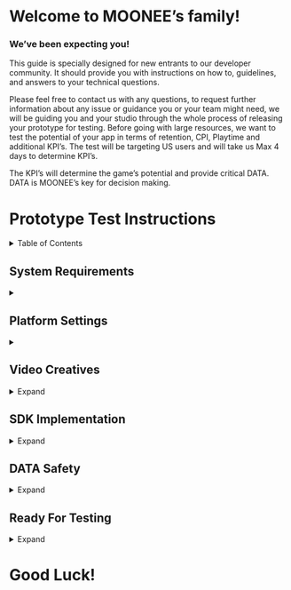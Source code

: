 # Welcome to MOONEE’s family!
### We’ve been expecting you!
This guide is specially designed for new entrants to our developer community. It should provide you with instructions on how to, guidelines, and answers to your technical questions. 


Please feel free to contact us with any questions, to request further information about any issue or guidance you or your team might need, we will be guiding you and your studio through the whole process of releasing your prototype for testing. Before going with large resources, we want to test the potential of your app in terms of retention, CPI, Playtime and additional KPI’s. The test will be targeting US users and will take us Max 4 days to determine KPI’s.

The KPI’s will determine the game’s potential and provide critical DATA.   
DATA is MOONEE’s key for decision making. 

# Prototype Test Instructions

<details>
  <summary>Table of Contents</summary>
  
  1. [System Requirements](#system-requirements)
  2. [Platform Settings](#platform-settings)  
    A. [Facebook](#facebook)  
    B. [Game Analytics](#game-analytics)  
  5. [Video Creatives](#video-creatives)
  6. [SDK Implementation](#sdk-implementation)
  7. [DATA Safety](#data-safety)
  8. [Ready For Testing](#ready-for-testing)
</details>

## System Requirements
<details>
  <summary></summary>
  
  - Unity Editor 2021.2 or higher (2021 LTS version)
  - Android:
    - Minimum SDK: Lollipop 5.0 (API 22)
    - Scripting backend: IL2CPP
  - iOS:
    - Target minimum iOS Version: 13.0
    - Scripting backend: IL2CPP
</details>

## Platform Settings
<details>
  <summary></summary>
  It’s not mandatory for the game to be live yet in the store for this part.

  ### Facebook
  <details>
    <summary>Expand</summary>

#### 1: Creating a game in the [Facebook UI](https://developers.facebook.com/apps)

#### 2: Create an app

The following manual by Meta explains how to create an app: [Manual](https://developers.facebook.com/docs/development/create-an-app/)

When you need to choose the type of the app, choose "Other" > "Gaming app".

#### 3: Go to Settings > Basic and fill the needed info

#### 4: Create a valid privacy policy and User data deletion

  A. Create Privacy policy on: [this link](https://app-privacy-policy-generator.firebaseapp.com/)  
  B. After creating, download it and open it on Google Docs.  
  C. Under "File" choose "Publish to the web" and it will create you a Privacy Policy link.  
  D. Insert the created link on Both privacy policy and User data deletion sections, and choose the needed Category and Sub-Category (Hyper Casual, Hybrid etc.).
![Basic](images/facebookBasic.png)
#### 5: Choose and add your platform

  A. Android: fill the package name (it’s the bundle), and on iOS fill App’s ID and Bundle ID.  
  B. Other sections or to confirm ownership are not mandatory so don’t worry about it!  
  C. Click “Save Changes”.
  ![Android](images/Android.png)

#### 6: Activate your app

Make sure to set the status on the first row to "Live".
![live app](images/liveAppMeta.png)

#### 7: Add Moonee’s Ad Account ID

For us to be able to test your game, we need to connect it to our Ad Account:  
  a. Go to Settings -> Advanced and fill the needed info:  
  b. Scroll down to the section “Advertising Accounts” and insert Moonee’s Ad Account ID:`267507499172466`.
![account](images/AccountID.png)
#### 8: Verify data

You can download + open the app and check on FB Developer main dashboard if you’re seeing data of last date installs.

#### 9: Share in the Slack channel your FB App ID.

  </details>

  ### Game Analytics
  <details>
    <summary>Expand</summary>  

1. Create a Game analytics account and asset using this [link](https://tool.gameanalytics.com/login?redirect=%252F).
2. If your game is level-based, make sure to have the events:
   - Start
   - Complete
   - Fail
3. Make sure to have the level events naming in the format:
   - “Level0001”
   - “Level0002”
   (Make sure to start from level 0001 and not from 0000)
4. Grant us Admin access to the app on Game Analytics: 
   - Settings -> Users -> Invite users -> for this user erez@moonee.io
  </details>
</details>

## Video Creatives
<details>
  <summary>Expand</summary>
  
1. Provide gameplay videos for ads (preferred via Google Drive) with game sounds (if there are ones).
2. Two videos are needed in a format of 1080x1350:
   A. Length of 2 minutes of different fails.
   B. Length of 3 minutes which include normal play, expert play, and satisfying moments (Unique scenes and highlights of the game).
3. Recording tips:
   - Please use the official Unity package called “Unity Recorder”. This package allows you to capture footage directly from the engine in all of the required resolutions, without any need for external software. You can install it from the package manager under the Unity Registry packages.
   - Once installed you can access it here (Window > General > Recorder > Recorder Window):
     ![recorderWindow](images/recorderWindow.png)
     ![recorderWindow](images/record.png)
   - Click “Add Recorder” - make sure you add a Movie Sequence and remove the Image Sequence if there is one.
   - Source - Game View
   - Switch target fps to 60/30.
   - Make sure to change the output resolution to “Custom”. Change to the desired resolution (W1080xH1350) and record from the game view.
   - Press “Start Recording”, the game should start and the engine will record.
   - Reach your new captured footage file from the selected folder.
   - For further information regarding the tool, see the official unity guide: [About Unity Recorder](https://docs.unity3d.com/Packages/com.unity.recorder@3.0/manual/index.html).
</details>


## SDK Implementation
<details>
  <summary>Expand</summary>  
**Please remove all other SDK’s before implementing Moon SDK!**  

   1. Downloading the MOON SDK   
The current version of the MOON SDK is [version 1.3.5](https://drive.google.com/file/d/1jYZ65BiPbhzySEBcFSuwxP9EGQJkjsfM/view)     
**Notice: For this test use only Facebook, Game analytics and Adjust SDKs features!**
  2. Setting Up Moon SDK:

  3. Import MoonSDK.unitypackage into your unity project.
  
  4. The MoonSDKScene must be the first in the list in the build settings, after initialization it will load the next scene in the list (with index 1).

     ![MoonSDKScene](images/MooneeScene.png)
     
  5. Open MoonSDK settings and fill in all app keys for analytics and advertising services which you want to use and press Check and Sync Settings button
    
     ![SyncSettings](images/SyncSettings.png)
 
 6. Initialization: Moon SDK is initialized automatically from the Moon SDK scene.

 7. Progression Events:   
**Levels progression events using Adjust and Moonee's Developer's Dahboard:**  
`MoonSDK.SendLevelDataStartEvent((GameModel.levelIndex + 1).ToString());`  
`MoonSDK.SendLevelDataCompleteEvent(LevelStatus.complete, (GameModel.levelIndex + 1).ToString(), LevelResult.win, isContinueLevel);`  
**Levels progression events using GameAnalytics:**  
`void MoonSDK.TrackLevelEvents(MoonSDK.LevelEvents eventType, int levelIndex);`
`MoonSDK.TrackLevelEvents(MoonSDK.LevelEvents.Start, 1);`

 7. Make sure you filled the mandatory keys for the test under Facebook, Game Analytics and Adjust Basics section:
You will get the needed Adjust tokens from your Publisher Manager

</details>

## DATA Safety
<details>
  <summary>Expand</summary>
  
- For Android: 
Please make sure your app’s privacy and security practices match the store’s standards.   
Use this[how-to-Android-guide](https://docs.google.com/document/d/1xN6lX-wWwJfFPhiAr2oifMPD_mAtMWC39qZdFRv2uFY/edit)   
- For IOS:
Please make sure your app’s privacy and security practices match the store’s standards. 
Use this [how-to iOS-guide](https://docs.google.com/document/d/1FpO0OBE2uL9FS098HBX1sfBWrDMZFtc8t3dmmAclOGc/edit).
</details>

## Ready For Testing
<details>
  <summary>Expand</summary>
  
1. Once you finish all of the above steps and your game is good to go, publish it on Google Play Store/ App Store.
2. Once the game is live, share in the Slack Channel the game’s store URL and its Facebook App ID.
3. Make sure you’ve done all the steps above
4. Get check for the following:
  - We are getting installs data from the app
  - We get levelDataStrat and levelDataComplete events from the app
</details>

# Good Luck! 

